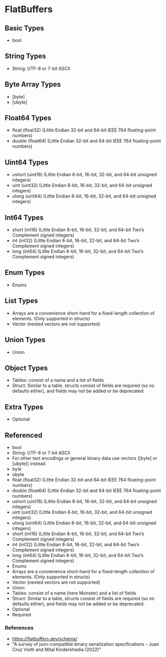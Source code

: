 # FlatBuffers

## Basic Types

* bool

## String Types

* String: UTF-8 or 7-bit ASCII

## Byte Array Types

* [byte]
* [ubyte]

## Float64 Types

* float (float32) (Little Endian 32-bit and 64-bit IEEE 764 floating-point numbers)
* double (float64) (Little Endian 32-bit and 64-bit IEEE 764 floating-point numbers)

## Uint64 Types

* ushort (uint16) (Little Endian 8-bit, 16-bit, 32-bit, and 64-bit unsigned integers)
* uint (uint32) (Little Endian 8-bit, 16-bit, 32-bit, and 64-bit unsigned integers)
* ulong (uint64) (Little Endian 8-bit, 16-bit, 32-bit, and 64-bit unsigned integers)

## Int64 Types

* short (int16) (Little Endian 8-bit, 16-bit, 32-bit, and 64-bit Two’s Complement signed integers)
* int (int32) (Little Endian 8-bit, 16-bit, 32-bit, and 64-bit Two’s Complement signed integers)
* long (int64) (Little Endian 8-bit, 16-bit, 32-bit, and 64-bit Two’s Complement signed integers)

## Enum Types

* Enums

## List Types

* Arrays are a convenience short-hand for a fixed-length collection of elements. (Only supported in structs)
* Vector (nested vectors are not supported)

## Union Types

* Union

## Object Types

* Tables: consist of a name and a list of fields
* Struct: Similar to a table, structs consist of fields are required (so no defaults either), and fields may not be added or be deprecated.

## Extra Types

* Optional

## Referenced

* bool
* String: UTF-8 or 7-bit ASCII
* For other text encodings or general binary data use vectors ([byte] or [ubyte]) instead
* byte
* ubyte
* float (float32) (Little Endian 32-bit and 64-bit IEEE 764 floating-point numbers)
* double (float64) (Little Endian 32-bit and 64-bit IEEE 764 floating-point numbers)
* ushort (uint16) (Little Endian 8-bit, 16-bit, 32-bit, and 64-bit unsigned integers)
* uint (uint32) (Little Endian 8-bit, 16-bit, 32-bit, and 64-bit unsigned integers)
* ulong (uint64) (Little Endian 8-bit, 16-bit, 32-bit, and 64-bit unsigned integers)
* short (int16) (Little Endian 8-bit, 16-bit, 32-bit, and 64-bit Two’s Complement signed integers)
* int (int32) (Little Endian 8-bit, 16-bit, 32-bit, and 64-bit Two’s Complement signed integers)
* long (int64) (Little Endian 8-bit, 16-bit, 32-bit, and 64-bit Two’s Complement signed integers)
* Enums
* Arrays are a convenience short-hand for a fixed-length collection of elements. (Only supported in structs)
* Vector (nested vectors are not supported)
* Union
* Tables: consist of a name (here Monster) and a list of fields
* Struct: Similar to a table, structs consist of fields are required (so no defaults either), and fields may not be added or be deprecated.
* Optional
* Required

### References

* https://flatbuffers.dev/schema/
* "A survey of json-compatible binary serialization specifications - Juan Cruz Viotti and Mital Kinderkhedia (2022)"